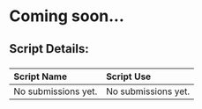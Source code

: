# Coming soon...

## Script Details:

###
| **Script Name** | **Script Use** |
| :------------- |:-------------|
| No submissions yet. | No submissions yet. |

